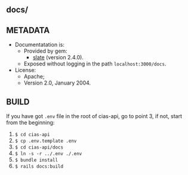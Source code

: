 ## docs/

## METADATA

* Documentatation is:
  * Provided by gem:
      * [slate](https://github.com/slatedocs/slate) (version 2.4.0).
  * Exposed without logging in the path `localhost:3000/docs`.
* License:
  * Apache;
  * Version 2.0, January 2004.

## BUILD

If you have got `.env` file in the root of cias-api, go to point 3, if not, start from the beginning:
1. `$ cd cias-api`
1. `$ cp .env.template .env`
1. `$ cd cias-api/docs`
1. `$ ln -s -r ../.env ./.env`
1. `$ bundle install`
1. `$ rails docs:build`
